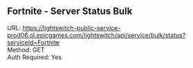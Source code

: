 ## Fortnite - Server Status Bulk

URL: https://lightswitch-public-service-prod06.ol.epicgames.com/lightswitch/api/service/bulk/status?serviceId=Fortnite \
Method: GET \
Auth Required: Yes
